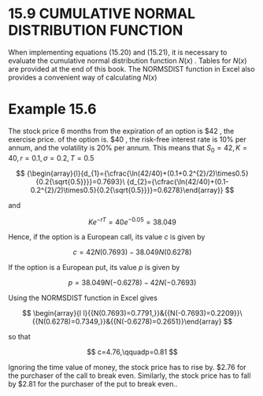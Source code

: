 # 15.9 CUMULATIVE NORMAL DISTRIBUTION FUNCTION  

When implementing equations (15.20) and (15.21), it is necessary to evaluate the cumulative normal distribution function $N(x)$ . Tables for $N(x)$ are provided at the end of this book. The NORMSDIST function in Excel also provides a convenient way of calculating $N(x)$  

# Example 15.6  

The stock price 6 months from the expiration of an option is $\$42$ , the exercise price. of the option is. $\$40$ , the risk-free interest rate is $10\%$ per annum, and the volatility is $20\%$ per annum. This means that $S_{0}=42,K=40,r=0.1,\sigma=0.2,T=0.5$  

$$
{\begin{array}{l}{d_{1}={\cfrac{\ln(42/40)+(0.1+0.2^{2}/2)\times0.5}{0.2{\sqrt{0.5}}}}=0.7693}\ {d_{2}={\cfrac{\ln(42/40)+(0.1-0.2^{2}/2)\times0.5}{0.2{\sqrt{0.5}}}}=0.6278}\end{array}}
$$  

and  

$$
K e^{-r T}=40e^{-0.05}=38.049
$$  

Hence, if the option is a European call, its value $c$ is given by  

$$
c=42N(0.7693)-38.049N(0.6278)
$$  

If the option is a European put, its value $p$ is given by  

$$
p=38.049N(-0.6278)-42N(-0.7693)
$$  

Using the NORMSDIST function in Excel gives  

$$
\begin{array}{l l}{{N(0.7693)=0.7791,}}&{{N(-0.7693)=0.2209}}\ {{N(0.6278)=0.7349,}}&{{N(-0.6278)=0.2651}}\end{array}
$$  

so that  

$$
c=4.76,\qquadp=0.81
$$  

Ignoring the time value of money, the stock price has to rise by. $\$2.76$ for the purchaser of the call to break even. Similarly, the stock price has to fall by $\$2.81$ for the purchaser of the put to break even..  
